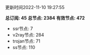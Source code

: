 更新时间2022-11-10 19:27:55

**总订阅: 45**
**总节点: 2384**
**有效节点: 472**
- ssr节点: 7
- v2ray节点: 284
- trojan节点: 71
- ss节点: 110
